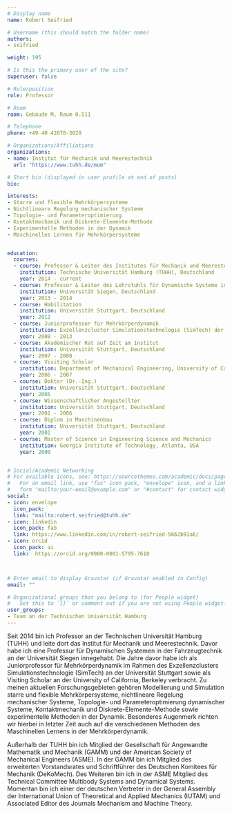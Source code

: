 ```yaml
---
# Display name
name: Robert Seifried

# Username (this should match the folder name)
authors:
- seifried

weight: 195

# Is this the primary user of the site?
superuser: false

# Role/position
role: Professor

# Room
room: Gebäude M, Raum 0.511

# Telephone
phone: +49 40 42878-3020

# Organizations/Affiliations
organizations:
- name: Institut für Mechanik und Meerestechnik
  url: "https://www.tuhh.de/mum"

# Short bio (displayed in user profile at end of posts)
bio: 

interests:
- Starre und flexible Mehrkörpersysteme
- Nichtlineare Regelung mechanischer Systeme
- Topologie- und Parameteroptimierung
- Kontaktmechanik und Diskrete-Elemente-Methode
- Experimentelle Methoden in der Dynamik
- Maschinelles Lernen für Mehrkörpersysteme


education:
  courses:
  - course: Professor & Leiter des Institutes für Mechanik und Meerestechnik
    institution: Technische Universität Hamburg (TUHH), Deutschland
    year: 2014 - current
  - course: Professor & Leiter des Lehrstuhls für Dynamische Systeme in der Fahrzeugtechnik
    institution: Universität Siegen, Deutschland
    year: 2013 - 2014
  - course: Habilitation
    institution: Universität Stuttgart, Deutschland
    year: 2012
  - course: Juniorprofessor für Mehrkörperdynamik 
    institution: Exzellenzcluster Simulationstechnologie (SimTech) der Universität Stuttgart, Deutschland 
    year: 2008 - 2013
  - course: Akademischer Rat auf Zeit am Institut 
    institution: Universität Stuttgart, Deutschland
    year: 2007 - 2008
  - course: Visiting Scholar
    institution: Department of Mechanical Engineering, University of California, Berkeley, USA
    year: 2006 - 2007
  - course: Doktor (Dr.-Ing.)
    institution: Universität Stuttgart, Deutschland
    year: 2005
  - course: Wissenschaftlicher Angestellter
    institution: Universität Stuttgart, Deutschland
    year: 2001 - 2006
  - course: Diplom in Maschinenbau
    institution: Universität Stuttgart, Deutschland
    year: 2001
  - course: Master of Science in Engineering Science and Mechanics 
    institution: Georgia Institute of Technology, Atlanta, USA
    year: 2000


# Social/Academic Networking
# For available icons, see: https://sourcethemes.com/academic/docs/page-builder/#icons
#   For an email link, use "fas" icon pack, "envelope" icon, and a link in the
#   form "mailto:your-email@example.com" or "#contact" for contact widget.
social:
- icon: envelope
  icon_pack: 
  link: "mailto:robert.seifried@tuhh.de"
- icon: linkedin
  icon_pack: fab
  link: https://www.linkedin.com/in/robert-seifried-5662b91a6/
- icon: orcid
  icon_pack: ai
  link:  https://orcid.org/0000-0001-5795-7610



# Enter email to display Gravatar (if Gravatar enabled in Config)
email: ""

# Organizational groups that you belong to (for People widget)
#   Set this to `[]` or comment out if you are not using People widget.
user_groups:
- Team an der Technischen Universität Hamburg
---
```

Seit 2014 bin ich Professor an der Technischen Universität Hamburg (TUHH) und leite dort das Institut für Mechanik und Meerestechnik. Davor habe ich eine Professur für Dynamischen Systemen in der Fahrzeugtechnik an der Universität Siegen innegehabt. Die Jahre davor habe ich als Juniorprofessor für Mehrkörperdynamik im Rahmen des Exzellenzclusters Simulationstechnologie (SimTech) an der Universität Stuttgart sowie als Visiting Scholar an der University of California, Berkeley verbracht.  Zu meinen aktuellen Forschungsgebieten gehören Modellierung und Simulation starre und flexible Mehrkörpersysteme, nichtlineare Regelung mechanischer Systeme, Topologie- und Parameteroptimierung dynamischer Systeme, Kontaktmechanik und Diskrete-Elemente-Methode sowie experimentelle Methoden in der Dynamik. Besonderes Augenmerk richten wir hierbei in letzter Zeit auch auf die verschiedenen Methoden des Maschinellen Lernens in der Mehrkörperdynamik.

Außerhalb der TUHH bin ich Mitglied der Gesellschaft für Angewandte Mathematik und Mechanik (GAMM) und der American Society of Mechanical Engineers (ASME). In der GAMM bin ich Mitglied des erweiterten Vorstandsrates und Schriftführer des Deutschen Komitees für Mechanik (DeKoMech).  Des Weiteren bin ich in der ASME Mitglied des Technical Committee Multibody Systems and Dynamical Systems. Momentan bin ich einer der deutschen Vertreter in der General Assembly der International Union of Theoretical and Applied Mechanics (IUTAM) und Associated Editor des Journals Mechanism and Machine Theory. 

